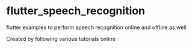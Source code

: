# flutter_speech_recognition
flutter examples to perform speech recognition online and offline as well

Created by following various tutorials online
